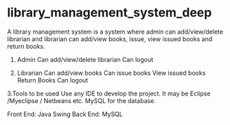 # library_management_system_deep
A library management system is a system where admin can add/view/delete librarian and librarian can add/view books, issue, view issued books and return books.

1. Admin
Can add/view/delete librarian
Can logout

2. Librarian
Can add/view books
Can issue books
View issued books
Return Books
Can logout

3.Tools to be used
Use any IDE to develop the project. It may be Eclipse /Myeclipse / Netbeans etc.
MySQL for the database.

Front End: Java Swing
Back End: MySQL
